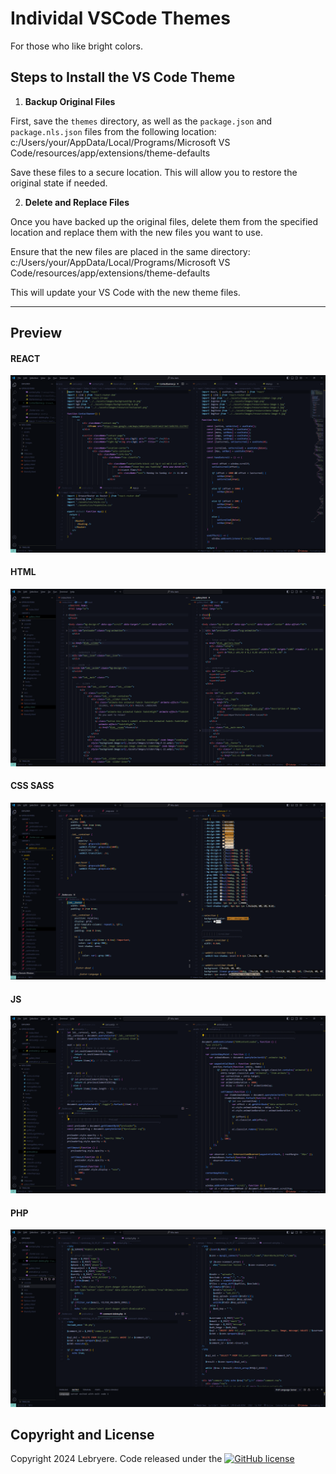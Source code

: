 # Individal VSCode Themes

For those who like bright colors.

## Steps to Install the VS Code Theme

1. **Backup Original Files**

First, save the `themes` directory, as well as the `package.json` and `package.nls.json` files from the following location:
c:/Users/your/AppData/Local/Programs/Microsoft VS Code/resources/app/extensions/theme-defaults

Save these files to a secure location. This will allow you to restore the original state if needed.

2. **Delete and Replace Files**

Once you have backed up the original files, delete them from the specified location and replace them with the new files you want to use.

Ensure that the new files are placed in the same directory:
c:/Users/your/AppData/Local/Programs/Microsoft VS Code/resources/app/extensions/theme-defaults


This will update your VS Code with the new theme files.


---
## Preview
#### REACT

![Resume Preview](assets/individual-react.png)
#### HTML

![Resume Preview](assets/individual-html.png)
#### CSS SASS

![Resume Preview](assets/individual-css.png)
#### JS

![Resume Preview](assets/individual-js.png)
#### PHP

![Resume Preview](assets/individual-php.png)

## Copyright and License

Copyright 2024 Lebryere. Code released under the [![GitHub license](https://img.shields.io/badge/licence-MIT-green%3F%26style%3Dplastic?style=plastic)](https://raw.githubusercontent.com/LeBryere/Hello-balcsi/master/LICENCE)

